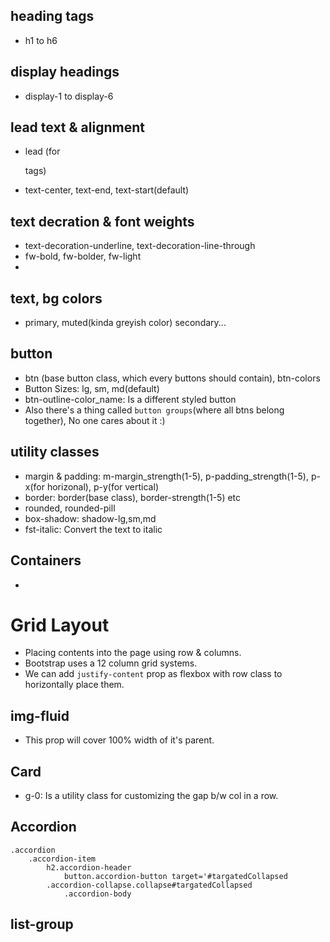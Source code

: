 ## heading tags
- h1 to h6

## display headings
- display-1 to display-6

## lead text & alignment
- lead (for <p> tags)
- text-center, text-end, text-start(default)

## text decration & font weights
- text-decoration-underline, text-decoration-line-through
- fw-bold, fw-bolder, fw-light
- <small></small>

## text, bg colors
- primary, muted(kinda greyish color) secondary...

## button
- btn (base button class, which every buttons should contain), btn-colors
- Button Sizes: lg, sm, md(default)
- btn-outline-color_name: Is a different styled button
- Also there's a thing called `button groups`(where all btns belong together), No one cares about it :)

## utility classes
- margin & padding: m-margin_strength(1-5), p-padding_strength(1-5), p-x(for horizonal), p-y(for vertical)
- border: border(base class), border-strength(1-5) etc
- rounded, rounded-pill
- box-shadow: shadow-lg,sm,md
- fst-italic: Convert the text to italic

## Containers
- 

# Grid Layout
- Placing contents into the page using row & columns.
- Bootstrap uses a 12 column grid systems.
- We can add `justify-content` prop as flexbox with row class to horizontally place them.

## img-fluid
- This prop will cover 100% width of it's parent.

## Card
- g-0: Is a utility class for customizing the gap b/w col in a row.

## Accordion

    .accordion
        .accordion-item
            h2.accordion-header
                button.accordion-button target='#targatedCollapsed
            .accordion-collapse.collapse#targatedCollapsed
                .accordion-body

## list-group
